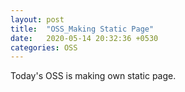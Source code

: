```yaml
---
layout: post
title:  "OSS_Making Static Page"
date:   2020-05-14 20:32:36 +0530
categories: OSS
---
```

Today's OSS is making own static page.
